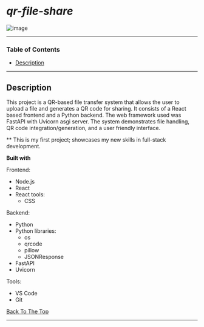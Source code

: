 # _qr-file-share_

![image](https://github.com/user-attachments/assets/4ed69a40-70b9-4271-a6ff-8e285eac6e2c)

---

### Table of Contents


- [Description](#description)

---

## Description

This project is a QR-based file transfer system that allows the user to upload a file and generates a QR code for sharing. It consists of a React based frontend and a Python backend. The web framework used was FastAPI with Uvicorn asgi server. The system demonstrates file handling, QR code integration/generation, and a user friendly interface. 

** This is my first project; showcases my new skills in full-stack development.

__Built with__

Frontend:
- Node.js
- React
- React tools:
    - CSS

Backend:
- Python
- Python libraries:
    - os
    - qrcode
    - pillow
    - JSONResponse
- FastAPI
- Uvicorn

Tools:
- VS Code
- Git



[Back To The Top](#qr-file-share)

---
